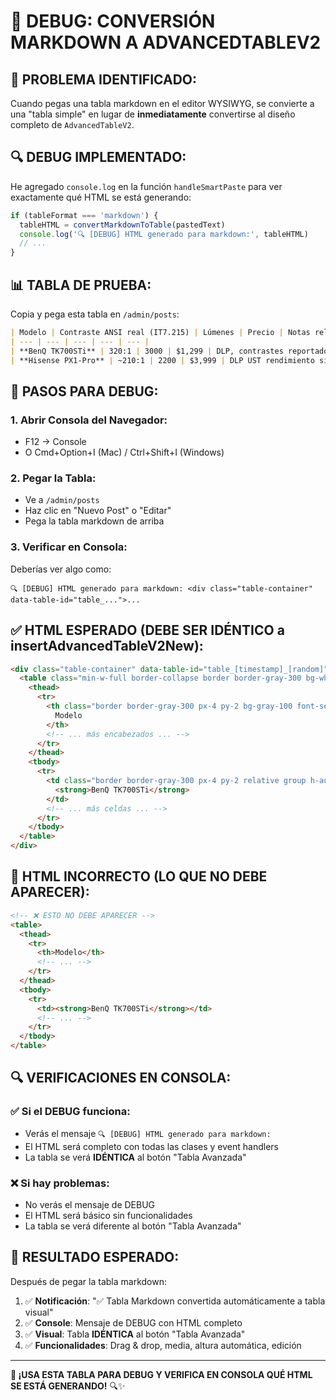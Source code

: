 # 🐛 **DEBUG: CONVERSIÓN MARKDOWN A ADVANCEDTABLEV2**

## 🎯 **PROBLEMA IDENTIFICADO:**

Cuando pegas una tabla markdown en el editor WYSIWYG, se convierte a una "tabla simple" en lugar de **inmediatamente** convertirse al diseño completo de `AdvancedTableV2`.

## 🔍 **DEBUG IMPLEMENTADO:**

He agregado `console.log` en la función `handleSmartPaste` para ver exactamente qué HTML se está generando:

```typescript
if (tableFormat === 'markdown') {
  tableHTML = convertMarkdownToTable(pastedText)
  console.log('🔍 [DEBUG] HTML generado para markdown:', tableHTML)
  // ...
}
```

## 📊 **TABLA DE PRUEBA:**

Copia y pega esta tabla en `/admin/posts`:

```markdown
| Modelo | Contraste ANSI real (IT7.215) | Lúmenes | Precio | Notas relevantes |
| --- | --- | --- | --- | --- |
| **BenQ TK700STi** | 320:1 | 3000 | $1,299 | DLP, contrastes reportados en tests externos |
| **Hisense PX1-Pro** | ~210:1 | 2200 | $3,999 | DLP UST rendimiento similar a Samsung |
```

## 🔧 **PASOS PARA DEBUG:**

### **1. Abrir Consola del Navegador:**
- F12 → Console
- O Cmd+Option+I (Mac) / Ctrl+Shift+I (Windows)

### **2. Pegar la Tabla:**
- Ve a `/admin/posts`
- Haz clic en "Nuevo Post" o "Editar"
- Pega la tabla markdown de arriba

### **3. Verificar en Consola:**
Deberías ver algo como:
```
🔍 [DEBUG] HTML generado para markdown: <div class="table-container" data-table-id="table_...">...
```

## ✅ **HTML ESPERADO (DEBE SER IDÉNTICO a insertAdvancedTableV2New):**

```html
<div class="table-container" data-table-id="table_[timestamp]_[random]">
  <table class="min-w-full border-collapse border border-gray-300 bg-white">
    <thead>
      <tr>
        <th class="border border-gray-300 px-4 py-2 bg-gray-100 font-semibold text-left cursor-grab hover:bg-gray-200 transition-colors" contenteditable="true" draggable="true" ondragstart="handleColumnDragStart(event, 'table_[timestamp]_[random]', 0)" ondragover="handleColumnDragOver(event)" ondrop="handleColumnDrop(event, 'table_[timestamp]_[random]', 0)">
          Modelo
        </th>
        <!-- ... más encabezados ... -->
      </tr>
    </thead>
    <tbody>
      <tr>
        <td class="border border-gray-300 px-4 py-2 relative group h-auto align-top" contenteditable="true" data-cell-id="cell_table_[timestamp]_[random]_0_0" onpaste="handleCellPaste(event, 'cell_table_[timestamp]_[random]_0_0')" onmouseenter="showMediaButton('cell_table_[timestamp]_[random]_0_0')" onmouseleave="hideMediaButton('cell_table_[timestamp]_[random]_0_0')" oninput="adjustCellHeight(this)" onblur="adjustCellHeight(this)">
          <strong>BenQ TK700STi</strong>
        </td>
        <!-- ... más celdas ... -->
      </tr>
    </tbody>
  </table>
</div>
```

## 🚫 **HTML INCORRECTO (LO QUE NO DEBE APARECER):**

```html
<!-- ❌ ESTO NO DEBE APARECER -->
<table>
  <thead>
    <tr>
      <th>Modelo</th>
      <!-- ... -->
    </tr>
  </thead>
  <tbody>
    <tr>
      <td><strong>BenQ TK700STi</strong></td>
      <!-- ... -->
    </tr>
  </tbody>
</table>
```

## 🔍 **VERIFICACIONES EN CONSOLA:**

### **✅ Si el DEBUG funciona:**
- Verás el mensaje `🔍 [DEBUG] HTML generado para markdown:`
- El HTML será completo con todas las clases y event handlers
- La tabla se verá **IDÉNTICA** al botón "Tabla Avanzada"

### **❌ Si hay problemas:**
- No verás el mensaje de DEBUG
- El HTML será básico sin funcionalidades
- La tabla se verá diferente al botón "Tabla Avanzada"

## 🎯 **RESULTADO ESPERADO:**

Después de pegar la tabla markdown:

1. ✅ **Notificación**: "✅ Tabla Markdown convertida automáticamente a tabla visual"
2. ✅ **Console**: Mensaje de DEBUG con HTML completo
3. ✅ **Visual**: Tabla **IDÉNTICA** al botón "Tabla Avanzada"
4. ✅ **Funcionalidades**: Drag & drop, media, altura automática, edición

---

**🐛 ¡USA ESTA TABLA PARA DEBUG Y VERIFICA EN CONSOLA QUÉ HTML SE ESTÁ GENERANDO!** 🔍✨
